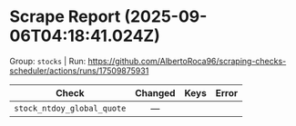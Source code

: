 # Scrape Report (2025-09-06T04:18:41.024Z)

Group: `stocks`  |  Run: https://github.com/AlbertoRoca96/scraping-checks-scheduler/actions/runs/17509875931

| Check | Changed | Keys | Error |
|---|:---:|:--|:--|
| `stock_ntdoy_global_quote` | — |  |  |
